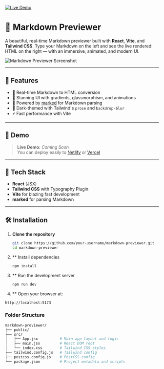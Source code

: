 [![Live Demo](https://img.shields.io/badge/Live-Demo-blue?style=for-the-badge&logo=vercel)]([https://your-live-demo-link.com](https://markdown-previewer-ten-dun.vercel.app/))
# 📝 Markdown Previewer

A beautiful, real-time Markdown previewer built with **React**, **Vite**, and **Tailwind CSS**. Type your Markdown on the left and see the live rendered HTML on the right — with an immersive, animated, and modern UI.

![Markdown Previewer Screenshot](./screenshot.png) <!-- Optional: Replace or remove this line if no image -->

---

## 🚀 Features

- 🔄 Real-time Markdown to HTML conversion
- 🎨 Stunning UI with gradients, glassmorphism, and animations
- 🧠 Powered by [marked](https://github.com/markedjs/marked) for Markdown parsing
- 💅 Dark-themed with Tailwind's `prose` and `backdrop-blur`
- ⚡️ Fast performance with Vite

---

## 📸 Demo

> **Live Demo:** _Coming Soon_  
> You can deploy easily to [Netlify](https://www.netlify.com/) or [Vercel](https://vercel.com/)

---

## 🧰 Tech Stack

- **React** (JSX)
- **Tailwind CSS** with Typography Plugin
- **Vite** for blazing fast development
- **marked** for parsing Markdown

---

## 🛠️ Installation

1. **Clone the repository**

   ```bash
   git clone https://github.com/your-username/markdown-previewer.git
   cd markdown-previewer
2. ** Install dependencies
   ```bash
   npm install
   
3. ** Run the development server
   ```bash
   npm run dev
   
4. ** Open your browser at:
  ```bash
  http://localhost:5173

  ```


### Folder Structure
```bash
markdown-previewer/
├── public/
├── src/
│   ├── App.jsx          # Main app layout and logic
│   ├── main.jsx         # React DOM root
│   └── index.css        # Tailwind CSS styles
├── tailwind.config.js   # Tailwind config
├── postcss.config.js    # PostCSS config
└── package.json         # Project metadata and scripts


  




